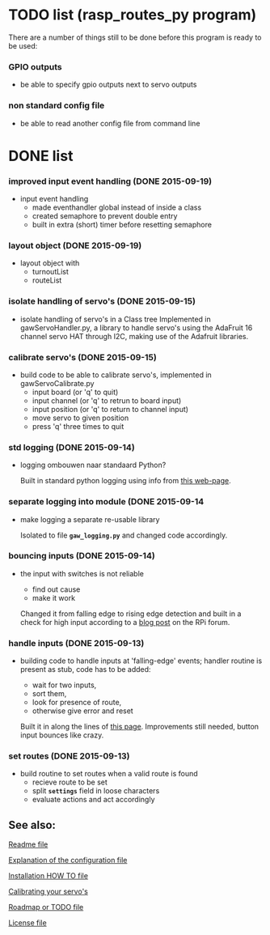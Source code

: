 # TODO list (rasp_routes_py program)
There are a number of things still to be done before this program is ready to be used:

### GPIO outputs
* be able to specify gpio outputs next to servo outputs

### non standard config file
* be able to read another config file from command line


# DONE list

### improved input event handling (DONE 2015-09-19)
* input event handling
	* made eventhandler global instead of inside a class
	* created semaphore to prevent double entry
	* built in extra (short) timer before resetting semaphore

### layout object (DONE 2015-09-19)
* layout object with
	* turnoutList
	* routeList

### isolate handling of servo's (DONE 2015-09-15)
* isolate handling of servo's in a Class tree
	Implemented in gawServoHandler.py, a library to handle servo's using the AdaFruit 16 channel servo HAT through I2C, making use of the Adafruit libraries.

### calibrate servo's (DONE 2015-09-15)
* build code to be able to calibrate servo's, implemented in gawServoCalibrate.py
	* input board (or 'q' to quit)
	* input channel (or 'q' to retrun to board input)
	* input position (or 'q' to return to channel input)
	* move servo to given position
	* press 'q' three times to quit

### std logging (DONE 2015-09-14)
* logging ombouwen naar standaard Python?

	Built in standard python logging using info from [this web-page](https://docs.python.org/2/howto/logging.html#a-simple-example).

### separate logging into module (DONE 2015-09-14
* make logging a separate re-usable library

	Isolated to file **`gaw_logging.py`** and changed code accordingly.

### bouncing inputs (DONE 2015-09-14)
* the input with switches is not reliable
	* find out cause
	* make it work

	Changed it from falling edge to rising edge detection and built in a check for high input according to a [blog post](https://www.raspberrypi.org/forums/viewtopic.php?t=66936&p=490355) on the RPi forum.

### handle inputs (DONE 2015-09-13)
* building code to handle inputs at 'falling-edge' events; handler routine is present as stub, code has to be added: 
	* wait for two inputs, 
	* sort them, 
	* look for presence of route, 
	* otherwise give error and reset

	Built it in along the lines of [this page](http://sourceforge.net/p/raspberry-gpio-python/wiki/Inputs/). Improvements still needed, button input bounces like crazy.

### set routes (DONE 2015-09-13)
* build routine to set routes when a valid route is found
	* recieve route to be set
	* split **`settings`** field in loose characters
	* evaluate actions and act accordingly


## See also:
[Readme file](../README.md)

[Explanation of the configuration file](../doc/CONFIG.md)

[Installation HOW TO file](../doc/INSTALL.md)

[Calibrating your servo's](../doc/gawServoCalibrate.md)

[Roadmap or TODO file](../doc/TODO.md)

[License file](../LICENSE)

